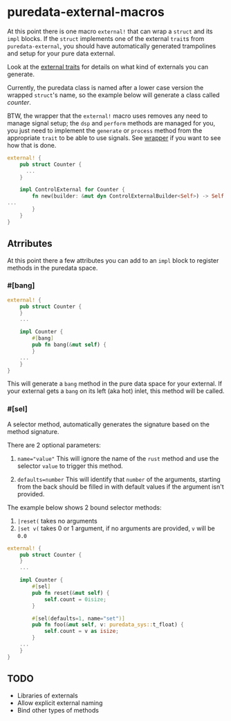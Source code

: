 # puredata-external-macros

At this point there is one macro `external!` that can wrap a `struct` and its `impl` blocks.
If the `struct` implements one of the external `trait`s from `puredata-external`, you should
have automatically generated trampolines and setup for your pure data external.

Look at the [external traits](../external/src/external.rs) for details on what
kind of externals you can generate.

Currently, the puredata class is named after a lower case version the wrapped
`struct`'s name, so the example below will generate a class called *counter*.

BTW, the wrapper that the `external!` macro uses removes any need to manage
signal setup; the `dsp` and `perform` methods are managed for you, you just need
to implement the `generate` or `process` method from the appropriate `trait`
to be able to use signals.  See [wrapper](../external/src/wrapper.rs) if you
want to see how that is done.

```rust
external! {
    pub struct Counter {
      ...
    }

    impl ControlExternal for Counter {
        fn new(builder: &mut dyn ControlExternalBuilder<Self>) -> Self {
...
        }
    }
}
```

  
## Atrributes

At this point there a few attributes you can add to an `impl` block to register methods
in the puredata space.

### #[bang]

```rust
external! {
    pub struct Counter {
    }
    ...

    impl Counter {
        #[bang]
        pub fn bang(&mut self) {
        }
    ...
    }
}
```

This will generate a `bang` method in the pure data space for your external.
If your external gets a `bang` on its left (aka hot) inlet, this method will
be called.

### #[sel]

A selector method, automatically generates the signature based on the method
signature.

There are 2 optional parameters:

1. `name="value"`
    This will ignore the name of the `rust` method and use the selector `value` to
    trigger this method.

2. `defaults=number`
    This will identify that `number` of the arguments, starting from the back
    should be filled in with default values if the argument isn't provided.

The example below shows 2 bound selector methods:

1. `|reset(` takes no arguments
1. `|set v(` takes 0 or 1 argument, if no arguments are provided, `v` will be `0.0`


```rust
external! {
    pub struct Counter {
    }
    ...

    impl Counter {
        #[sel]
        pub fn reset(&mut self) {
            self.count = 0isize;
        }

        #[sel(defaults=1, name="set")]
        pub fn foo(&mut self, v: puredata_sys::t_float) {
            self.count = v as isize;
        }
    ...
    }
}
```

## TODO

* Libraries of externals
* Allow explicit external naming
* Bind other types of methods

